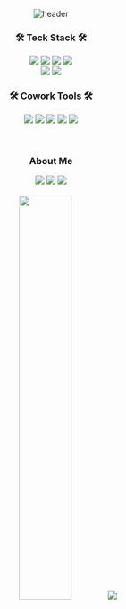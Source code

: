 <div align="center">
  
![header](https://capsule-render.vercel.app/api?type=waving&color=auto&height=200&section=header&text=HI%20👋%20I'm%20Eunnnnnnnn&fontColor=ffffff&fontSize=50&&animation=twinkling&text-color=black&fontAlign=62&fontAlignY=32&desc=FrontEnd_Developer&descSize=25&descAlign=80&descAlignY=50)

<h3 align="center">🛠 Teck Stack 🛠</h3>
<p align="center">
  <img src="https://img.shields.io/badge/html5-E34F26?style=for-the-badge&logo=html5&logoColor=white"> 
  <img src="https://img.shields.io/badge/css-1572B6?style=for-the-badge&logo=css3&logoColor=white"> 
  <img src="https://img.shields.io/badge/javascript-F7DF1E?style=for-the-badge&logo=javascript&logoColor=black">
  <img src="https://img.shields.io/badge/react-61DAFB?style=for-the-badge&logo=react&logoColor=black">
  <br>
  <img src="https://img.shields.io/badge/recoil-3474de?style=for-the-badge&logo=recoil&logoColor=white">
  <img src="https://img.shields.io/badge/styledcomponents-ff5588?style=for-the-badge&logo=styledcomponents&logoColor=black">
</p>

<h3 align="center">🛠 Cowork Tools 🛠</h3>
<p align="center">
  <img src="https://img.shields.io/badge/github-181717?style=for-the-badge&logo=github&logoColor=white">
  <img src="https://img.shields.io/badge/git-F05032?style=for-the-badge&logo=git&logoColor=white">
  <img src="https://img.shields.io/badge/figma-f76c62?style=for-the-badge&logo=figma&logoColor=white">
  <img src="https://img.shields.io/badge/notion-000000?style=for-the-badge&logo=notion&logoColor=white">
  <img src="https://img.shields.io/badge/discord-5562ea?style=for-the-badge&logo=discord&logoColor=white">
</p>
<br>

<h3 align="center"> About Me </h3>
<p align="center">
  <a href="https://velog.io/@0624pjh"><img src="https://img.shields.io/badge/Velog-11B48A?style=flat&logo=Vimeo&logoColor=white&link=https://velog.io/@0624pjh"/></a>
  <a href="https://www.instagram.com/jidns_e/"><img src="https://img.shields.io/badge/Instagram-E4405F?style=flat&logo=Instagram&logoColor=white&link=https://www.instagram.com/jidns_e/"/></a>
  <a href="https://0624pjh@gmail.com"><img src="https://img.shields.io/badge/Gmail-26A5E4?style=flat&logo=Gmail&logoColor=white&link=https://0624pjh@gmail.com"/></a>
  <br>
  <br>
  <a href="s"><img src="https://github-readme-stats.vercel.app/api?username=eunnnnnnnn&theme=tokyonight&show_icons=true" width="43%" /></a>
  <a href="s"><img src="https://github-readme-stats.vercel.app/api/top-langs/?username=eunnnnnnnn&exclude_repo=dkssud8150.github.io&layout=compact&theme=tokyonight" /></a>
</p>

<br>




</div>

<!--
![](https://github.com/Eunnnnnnnn/github-stats-transparent/blob/output/generated/overview.svg)
![](https://github.com/Eunnnnnnnn/github-stats-transparent/blob/output/generated/languages.svg)
  
**Eunnnnnnnn/Eunnnnnnnn** is a ✨ _special_ ✨ repository because its `README.md` (this file) appears on your GitHub profile.

Here are some ideas to get you started:

- 🔭 I’m currently working on ...
- 🌱 I’m currently learning ...
- 👯 I’m looking to collaborate on ...
- 🤔 I’m looking for help with ...
- 💬 Ask me about ...
- 📫 How to reach me: ...
- 😄 Pronouns: ...
- ⚡ Fun fact: ...
-->



